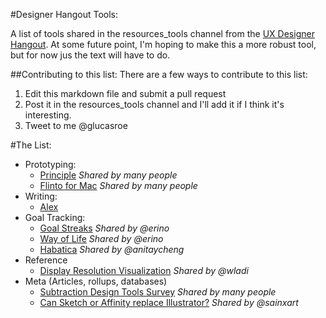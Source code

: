 #Designer Hangout Tools:

A list of tools shared in the resources_tools channel from the [UX Designer Hangout](http://www.designerhangout.co/). At some future point, I'm hoping to make this a more robust tool, but for now jus the text will have to do.

##Contributing to this list:
There are a few ways to contribute to this list:

1. Edit this markdown file and submit a pull request
2. Post it in the resources_tools channel and I'll add it if I think it's interesting.
3. Tweet to me @glucasroe

#The List:

* Prototyping:
  * [Principle](http://principleformac.com/) *Shared by many people*
  * [Flinto for Mac](https://www.flinto.com/mac) *Shared by many people*
* Writing:
  * [Alex](http://alexjs.com/)
* Goal Tracking:
  * [Goal Streaks](http://www.goalstreaks.com/) *Shared by @erino*
  * [Way of Life](http://wayoflifeapp.com/) *Shared by @erino*
  * [Habatica](https://habitica.com) *Shared by @anitaycheng*
* Reference
  * [Display Resolution Visualization](https://david-smith.org/displays/) *Shared by @wladi*
* Meta (Articles, rollups, databases)
  * [Subtraction Design Tools Survey](http://tools.subtraction.com/) *Shared by many people*
  * [Can Sketch or Affinity replace Illustrator?](http://blog.iconfinder.com/can-sketch-or-affinity-designer-replace-adobe-illustrator/) *Shared by @sainxart*